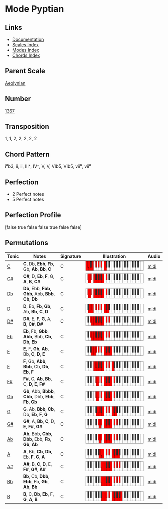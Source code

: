 # Mode Pyptian

## Links

- [Documentation](README.md)
- [Scales Index](Scales.md)
- [Modes Index](Modes.md)
- [Chords Index](Chords.md)

## Parent Scale

[Aeolynian](ScaleAeolynian.md)

## Number

[1367](https://ianring.com/musictheory/scales/1367)

## Transposition

1, 1, 2, 2, 2, 2, 2

## Chord Pattern

i⁰b3, ii, ii, III⁺, IV⁺, V, V, VIb5, VIb5, vii⁰, vii⁰

## Perfection

- 2 Perfect notes
- 5 Perfect notes

## Perfection Profile

[false true false false true false false]

## Permutations

| Tonic | Notes | Signature | Illustration | Audio |
|-------|-------|-----------|--------------|-------|
| [C](ModeCNaturalPyptian.md) | **C**, Db, **Ebb**, **Fb**, Gb, **Ab**, **Bb**, **C** | C | ![CNaturalPyptian](ModeCNaturalPyptian.png) | [midi](https://github.com/edipermadi/music/blob/main/docs/ModeCNaturalPyptian.mid?raw=true) |
| [C#](ModeCSharpPyptian.md) | **C#**, D, **Eb**, **F**, G, **A**, **B**, **C#** | C | ![CSharpPyptian](ModeCSharpPyptian.png) | [midi](https://github.com/edipermadi/music/blob/main/docs/ModeCSharpPyptian.mid?raw=true) |
| [Db](ModeDFlatPyptian.md) | **Db**, Ebb, **Fbb**, **Gbb**, Abb, **Bbb**, **Cb**, **Db** | C | ![DFlatPyptian](ModeDFlatPyptian.png) | [midi](https://github.com/edipermadi/music/blob/main/docs/ModeDFlatPyptian.mid?raw=true) |
| [D](ModeDNaturalPyptian.md) | **D**, Eb, **Fb**, **Gb**, Ab, **Bb**, **C**, **D** | C | ![DNaturalPyptian](ModeDNaturalPyptian.png) | [midi](https://github.com/edipermadi/music/blob/main/docs/ModeDNaturalPyptian.mid?raw=true) |
| [D#](ModeDSharpPyptian.md) | **D#**, E, **F**, **G**, A, **B**, **C#**, **D#** | C | ![DSharpPyptian](ModeDSharpPyptian.png) | [midi](https://github.com/edipermadi/music/blob/main/docs/ModeDSharpPyptian.mid?raw=true) |
| [Eb](ModeEFlatPyptian.md) | **Eb**, Fb, **Gbb**, **Abb**, Bbb, **Cb**, **Db**, **Eb** | C | ![EFlatPyptian](ModeEFlatPyptian.png) | [midi](https://github.com/edipermadi/music/blob/main/docs/ModeEFlatPyptian.mid?raw=true) |
| [E](ModeENaturalPyptian.md) | **E**, F, **Gb**, **Ab**, Bb, **C**, **D**, **E** | C | ![ENaturalPyptian](ModeENaturalPyptian.png) | [midi](https://github.com/edipermadi/music/blob/main/docs/ModeENaturalPyptian.mid?raw=true) |
| [F](ModeFNaturalPyptian.md) | **F**, Gb, **Abb**, **Bbb**, Cb, **Db**, **Eb**, **F** | C | ![FNaturalPyptian](ModeFNaturalPyptian.png) | [midi](https://github.com/edipermadi/music/blob/main/docs/ModeFNaturalPyptian.mid?raw=true) |
| [F#](ModeFSharpPyptian.md) | **F#**, G, **Ab**, **Bb**, C, **D**, **E**, **F#** | C | ![FSharpPyptian](ModeFSharpPyptian.png) | [midi](https://github.com/edipermadi/music/blob/main/docs/ModeFSharpPyptian.mid?raw=true) |
| [Gb](ModeGFlatPyptian.md) | **Gb**, Abb, **Bbbb**, **Cbb**, Dbb, **Ebb**, **Fb**, **Gb** | C | ![GFlatPyptian](ModeGFlatPyptian.png) | [midi](https://github.com/edipermadi/music/blob/main/docs/ModeGFlatPyptian.mid?raw=true) |
| [G](ModeGNaturalPyptian.md) | **G**, Ab, **Bbb**, **Cb**, Db, **Eb**, **F**, **G** | C | ![GNaturalPyptian](ModeGNaturalPyptian.png) | [midi](https://github.com/edipermadi/music/blob/main/docs/ModeGNaturalPyptian.mid?raw=true) |
| [G#](ModeGSharpPyptian.md) | **G#**, A, **Bb**, **C**, D, **E**, **F#**, **G#** | C | ![GSharpPyptian](ModeGSharpPyptian.png) | [midi](https://github.com/edipermadi/music/blob/main/docs/ModeGSharpPyptian.mid?raw=true) |
| [Ab](ModeAFlatPyptian.md) | **Ab**, Bbb, **Cbb**, **Dbb**, Ebb, **Fb**, **Gb**, **Ab** | C | ![AFlatPyptian](ModeAFlatPyptian.png) | [midi](https://github.com/edipermadi/music/blob/main/docs/ModeAFlatPyptian.mid?raw=true) |
| [A](ModeANaturalPyptian.md) | **A**, Bb, **Cb**, **Db**, Eb, **F**, **G**, **A** | C | ![ANaturalPyptian](ModeANaturalPyptian.png) | [midi](https://github.com/edipermadi/music/blob/main/docs/ModeANaturalPyptian.mid?raw=true) |
| [A#](ModeASharpPyptian.md) | **A#**, B, **C**, **D**, E, **F#**, **G#**, **A#** | C | ![ASharpPyptian](ModeASharpPyptian.png) | [midi](https://github.com/edipermadi/music/blob/main/docs/ModeASharpPyptian.mid?raw=true) |
| [Bb](ModeBFlatPyptian.md) | **Bb**, Cb, **Dbb**, **Ebb**, Fb, **Gb**, **Ab**, **Bb** | C | ![BFlatPyptian](ModeBFlatPyptian.png) | [midi](https://github.com/edipermadi/music/blob/main/docs/ModeBFlatPyptian.mid?raw=true) |
| [B](ModeBNaturalPyptian.md) | **B**, C, **Db**, **Eb**, F, **G**, **A**, **B** | C | ![BNaturalPyptian](ModeBNaturalPyptian.png) | [midi](https://github.com/edipermadi/music/blob/main/docs/ModeBNaturalPyptian.mid?raw=true) |
